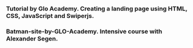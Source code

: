 ### Tutorial by Glo Academy. Creating a landing page using HTML, CSS, JavaScript and Swiperjs.
### Batman-site-by-GLO-Academy. Intensive course with Alexander Segen.
